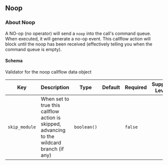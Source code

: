 ## Noop

### About Noop

A NO-op (no operator) will send a `noop` into the call's command queue. When executed, it will generate a no-op event. This callflow action will block until the noop has been received (effectively telling you when the command queue is empty).

#### Schema

Validator for the noop callflow data object



Key | Description | Type | Default | Required | Support Level
--- | ----------- | ---- | ------- | -------- | -------------
`skip_module` | When set to true this callflow action is skipped, advancing to the wildcard branch (if any) | `boolean()` |   | `false` |

